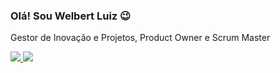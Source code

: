 ### Olá! Sou Welbert Luiz 😉

Gestor de Inovação e Projetos, Product Owner e Scrum Master 

<a href="mailto:welbert.luiz.siva@gmail.com"><img src="https://img.shields.io/badge/Gmail-D14836?style=for-the-badge&logo=gmail&logoColor=white" />
<a href="https://www.linkedin.com/in/welbert-luiz-silva/"><img src="https://img.shields.io/badge/LinkedIn-0077B5?style=for-the-badge&logo=linkedin&logoColor=white" />
##

